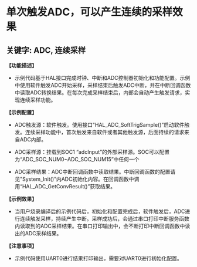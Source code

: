 # 单次触发ADC，可以产生连续的采样效果
## 关键字: ADC, 连续采样

**【功能描述】**
+ 示例代码基于HAL接口完成时钟、中断和ADC控制器初始化和功能配置。示例中使用软件触发ADC开始采样，采样结束后触发ADC中断，并在中断回调函数中读取ADC转换结果。在每次完成采样结束后，内部会自动产生触发请求，实现连续采样功能。

**【示例配置】**
+ ADC触发源：软件触发。使用接口"HAL_ADC_SoftTrigSample()”启动软件触发。连续采样功能中，首次触发来自软件或者其他触发源，后面持续的请求来自ADC内部。

+ ADC采样源：挂载到SOC1 “adcInput”的外部采样源。SOC可以配置为“ADC_SOC_NUM0~ADC_SOC_NUM15”中任何一个

+ ADC采样结果：ADC中断回调函数中读取结果。中断回调函数的配置请见"System_Init()”内ADC初始化内容。在回调函数中调用“HAL_ADC_GetConvResult()”获取结果。

**【示例效果】**
+ 当用户烧录编译后的示例代码后，初始化和配置完成后，软件触发后，ADC进行连续触发采样，持续产生中断。采样成功后，会通过串口打印中断服务函数内读取到的ADC采样结果。在串口打印输出中，会不断打印中断回调函数中读出的ADC采样结果。

**【注意事项】**
+ 示例代码使用UART0进行结果打印输出，需要对UART0进行初始化配置。
